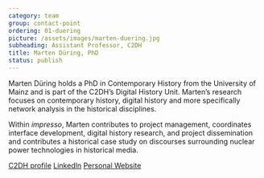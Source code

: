 ```yaml
---
category: team
group: contact-point
ordering: 01-duering
picture: /assets/images/marten-duering.jpg
subheading: Assistant Professor, C2DH
title: Marten Düring, PhD
status: publish
---
```


Marten Düring holds a PhD in Contemporary History from the University of Mainz and is part of the C2DH’s Digital History Unit. Marten’s research focuses on contemporary history, digital history and more specifically network analysis in the historical disciplines.

Within *impresso*, Marten contributes to project management, coordinates interface development, digital history research, and project dissemination and contributes a historical case study on discourses surrounding nuclear power technologies in historical media.

[C2DH profile](https://www.c2dh.uni.lu/people/marten-during) [LinkedIn](https://www.linkedin.com/in/marten-d%C3%BCring-a802a451/) [Personal Website](http://martenduering.com/) 
